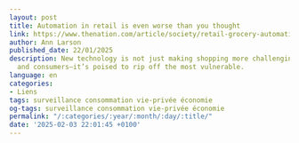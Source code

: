 ```yaml
---
layout: post
title: Automation in retail is even worse than you thought
link: https://www.thenation.com/article/society/retail-grocery-automation-esl-kroger/
author: Ann Larson
published_date: 22/01/2025
description: New technology is not just making shopping more challenging for workers
  and consumers—it’s poised to rip off the most vulnerable.
language: en
categories:
- Liens
tags: surveillance consommation vie-privée économie
og-tags: surveillance consommation vie-privée économie
permalink: "/:categories/:year/:month/:day/:title/"
date: '2025-02-03 22:01:45 +0100'
---
```

